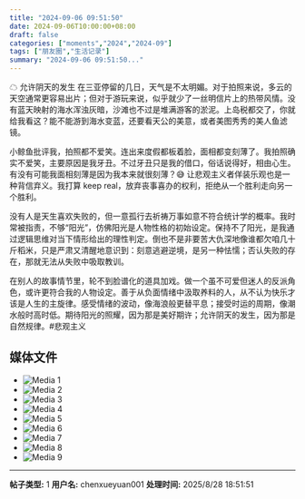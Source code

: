 ```yaml
---
title: "2024-09-06 09:51:50"
date: 2024-09-06T10:00:00+08:00
draft: false
categories: ["moments","2024","2024-09"]
tags: ["朋友圈","生活记录"]
summary: "2024-09-06 09:51:50..."
---
```


☁ 允许阴天的发生
​
在三亚停留的几日，天气是不太明媚。对于拍照来说，多云的天空通常更容易出片；但对于游玩来说，似乎就少了一丝明信片上的热带风情。没有蓝天映射的海水浑浊灰暗，沙滩也不过是堆满游客的淤泥。上岛税都交了，你就给我看这？能不能游到海水变蓝，还要看天公的美意，或者美图秀秀的美人鱼滤镜。

小鲸鱼批评我，拍照都不爱笑。连出来度假都板着脸，面相都变刻薄了。我拍照确实不爱笑，主要原因是我牙丑。不过牙丑只是我的借口，俗话说得好，相由心生。有没有可能我面相刻薄是因为我本来就很刻薄？😅 让悲观主义者佯装乐观也是一种背信弃义。我打算 keep real，放弃丧事喜办的权利，拒绝从一个胜利走向另一个胜利。

没有人是天生喜欢失败的，但一意孤行去祈祷万事如意不符合统计学的概率。我时常被指责，不够“阳光”，仿佛阳光是人物性格的初始设定。保持不了阳光，是我通过逻辑思维对当下情形给出的理性判定。倒也不是非要苦大仇深地像谁都欠咱几十斤稻米，只是严肃又清醒地意识到：刻意逃避逆境，是另一种怯懦；否认失败的存在，那就无法从失败中吸取教训。

在别人的故事情节里，轮不到脸谱化的道具加戏。做一个虽不可爱但迷人的反派角色，或许更符合我的人物设定。善于从负面情绪中汲取养料的人，从不认为快乐才该是人生的主旋律。感受情绪的波动，像海浪般更替平息；接受时运的周期，像潮水般时高时低。​期待阳光的照耀，因为那是美好期许；允许阴天的发生，因为那是自然规律。
​
​#悲观主义

## 媒体文件

- ![Media 1](/Moments/photos/2024-09-06/202409060951500.jpg)
- ![Media 2](/Moments/photos/2024-09-06/202409060951501.jpg)
- ![Media 3](/Moments/photos/2024-09-06/202409060951502.jpg)
- ![Media 4](/Moments/photos/2024-09-06/202409060951503.jpg)
- ![Media 5](/Moments/photos/2024-09-06/202409060951504.jpg)
- ![Media 6](/Moments/photos/2024-09-06/202409060951505.jpg)
- ![Media 7](/Moments/photos/2024-09-06/202409060951506.jpg)
- ![Media 8](/Moments/photos/2024-09-06/202409060951507.jpg)
- ![Media 9](/Moments/photos/2024-09-06/202409060951508.jpg)

---

**帖子类型:** 1
**用户名:** chenxueyuan001
**处理时间:** 2025/8/28 18:51:51